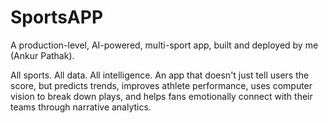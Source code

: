 # SportsAPP

A production-level, AI-powered, multi-sport app, built and deployed by me (Ankur Pathak).

All sports. All data. All intelligence.
An app that doesn't just tell users the score, but predicts trends, improves athlete performance, uses computer vision to break down plays, and helps fans emotionally connect with their teams through narrative analytics.
